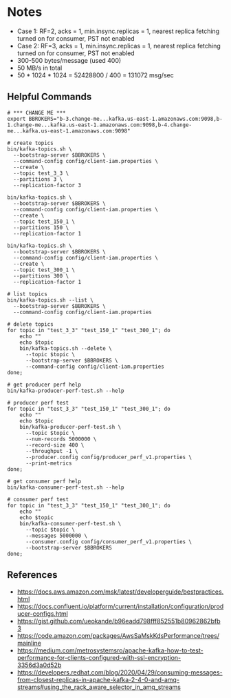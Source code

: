 # Notes

- Case 1: RF=2, acks = 1, min.insync.replicas = 1, nearest replica fetching turned on for consumer, PST not enabled
- Case 2: RF=3, acks = 1, min.insync.replicas = 1, nearest replica fetching turned on for consumer, PST not enabled
- 300-500 bytes/message (used 400)
- 50 MB/s in total
- 50 * 1024 * 1024 = 52428800 / 400 = 131072 msg/sec

## Helpful Commands

```shell
# *** CHANGE ME ***
export BBROKERS="b-3.change-me...kafka.us-east-1.amazonaws.com:9098,b-1.change-me...kafka.us-east-1.amazonaws.com:9098,b-4.change-me...kafka.us-east-1.amazonaws.com:9098"

# create topics
bin/kafka-topics.sh \
  --bootstrap-server $BBROKERS \
  --command-config config/client-iam.properties \
  --create \
  --topic test_3_3 \
  --partitions 3 \
  --replication-factor 3

bin/kafka-topics.sh \
  --bootstrap-server $BBROKERS \
  --command-config config/client-iam.properties \
  --create \
  --topic test_150_1 \
  --partitions 150 \
  --replication-factor 1

bin/kafka-topics.sh \
  --bootstrap-server $BBROKERS \
  --command-config config/client-iam.properties \
  --create \
  --topic test_300_1 \
  --partitions 300 \
  --replication-factor 1

# list topics
bin/kafka-topics.sh --list \
  --bootstrap-server $BBROKERS \
  --command-config config/client-iam.properties

# delete topics
for topic in "test_3_3" "test_150_1" "test_300_1"; do
    echo ""
    echo $topic
    bin/kafka-topics.sh --delete \
      --topic $topic \
      --bootstrap-server $BBROKERS \
      --command-config config/client-iam.properties
done;

# get producer perf help
bin/kafka-producer-perf-test.sh --help

# producer perf test
for topic in "test_3_3" "test_150_1" "test_300_1"; do
    echo ""
    echo $topic
    bin/kafka-producer-perf-test.sh \
      --topic $topic \
      --num-records 5000000 \
      --record-size 400 \
      --throughput -1 \
      --producer.config config/producer_perf_v1.properties \
      --print-metrics
done;

# get consumer perf help
bin/kafka-consumer-perf-test.sh --help

# consumer perf test
for topic in "test_3_3" "test_150_1" "test_300_1"; do
    echo ""
    echo $topic
    bin/kafka-consumer-perf-test.sh \
      --topic $topic \
      --messages 5000000 \
      --consumer.config config/consumer_perf_v1.properties \
      --bootstrap-server $BBROKERS
done;

```

## References

- <https://docs.aws.amazon.com/msk/latest/developerguide/bestpractices.html>
- <https://docs.confluent.io/platform/current/installation/configuration/producer-configs.html>
- <https://gist.github.com/ueokande/b96eadd798fff852551b80962862bfb3>
- <https://code.amazon.com/packages/AwsSaMskKdsPerformance/trees/mainline>
- <https://medium.com/metrosystemsro/apache-kafka-how-to-test-performance-for-clients-configured-with-ssl-encryption-3356d3a0d52b>
- <https://developers.redhat.com/blog/2020/04/29/consuming-messages-from-closest-replicas-in-apache-kafka-2-4-0-and-amq-streams#using_the_rack_aware_selector_in_amq_streams>

